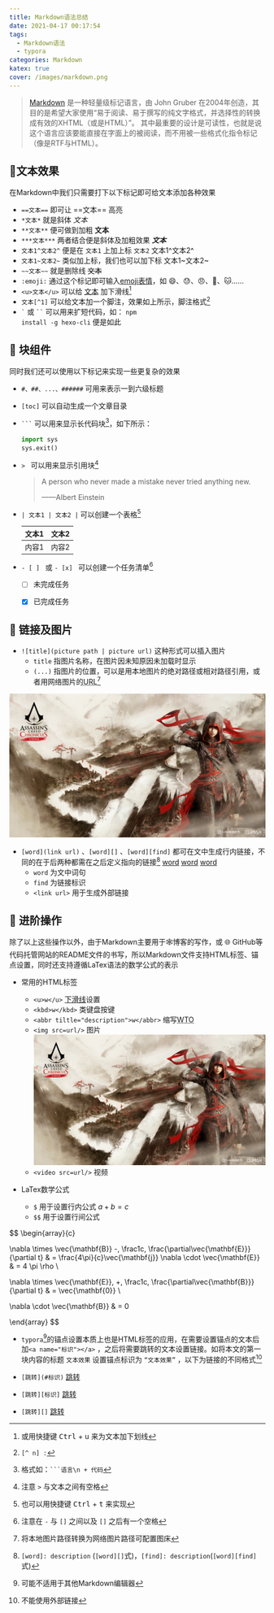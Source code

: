 ```yaml
---
title: Markdown语法总结
date: 2021-04-17 00:17:54
tags:
  - Markdown语法
  - typora
categories: Markdown
katex: true
cover: /images/markdown.png
---
```


> [Markdown](https://baike.baidu.com/item/markdown) 是一种轻量级标记语言，由 John Gruber 在2004年创造，其目的是希望大家使用“易于阅读、易于撰写的纯文字格式，并选择性的转换成有效的XHTML（或是HTML）”。 其中最重要的设计是可读性，也就是说这个语言应该要能直接在字面上的被阅读，而不用被一些格式化指令标记（像是RTF与HTML）。

## :book: ​文本效果 <a name="文本效果"></a>

在Markdown中我们只需要打下以下标记即可给文本添加各种效果

- `==文本==` 即可让 ==文本== 高亮
- `*文本*` 就是斜体 *文本* 
- `**文本**` 便可做到加粗 **文本**
- `***文本***` 两者结合便是斜体及加粗效果 ***文本***
- `文本1^文本2^` 便是在 `文本1` 上加上标 `文本2` 文本1^文本2^ 
- `文本1~文本2~` 类似加上标，我们也可以加下标  文本1~文本2~ 
- `~~文本~~` 就是删除线 ~~文本~~
- `:emoji:` 通过这个标记即可输入[emoji表情](https://github.com/markdown-it/markdown-it-emoji/blob/master/lib/data/full.json)，如 :smile:、:sweat:、:angry:、:dog:、:cat:……
- `<u>文本</u>` 可以给 <u>文本</u> 加下滑线[^1]
- `文本[^1]` 可以给文本加一个脚注，效果如上所示，脚注格式[^2]
- <code>`</code> 或 <code>``</code> 可以用来扩短代码，如： <code>npm install -g hexo-cli</code> 便是如此

## :black_square_button: ​块组件

同时我们还可以使用以下标记来实现一些更复杂的效果

- `#、##、...、######` 可用来表示一到六级标题

- `[toc]` 可以自动生成一个文章目录

- <code>```</code> 可以用来显示长代码块[^3]，如下所示：

  ```python
  import sys
  sys.exit()
  ```

- `> ` 可以用来显示引用块[^4]

  > A person who never made a mistake never tried anything new.
  >
  > ——Albert Einstein

- `| 文本1 | 文本2 |` 可以创建一个表格[^5]

  | 文本1 | 文本2 |
  | ----- | ----- |
  | 内容1 | 内容2 |
  
- `- [ ] ` 或 `- [x] ` 可以创建一个任务清单[^6]

  - [ ] 未完成任务
  
  - [x] 已完成任务

## :link: 链接及图片

- `![title](picture path | picture url)` 这种形式可以插入图片
  - `title` 指图片名称，在图片因未知原因未加载时显示
  - `(...)` 指图片的位置，可以是用本地图片的绝对路径或相对路径引用，或者用网络图片的<abbr title="统一资源定位器">URL</abbr>[^7]

![test_image](./Markdown语法总结/ACC.jpg)

- `[word](link url)` 、`[word][]` 、`[word][find]` 都可在文中生成行内链接，不同的在于后两种都需在之后定义指向的链接[^8] [word](https://www.example.com)   [word][]   [word][find]
  - `word` 为文中词句
  - `find` 为链接标识
  - `<link url>` 用于生成外部链接

## :key: 进阶操作

除了以上这些操作以外，由于Markdown主要用于:spider_web:博客的写作，或 :globe_with_meridians: GitHub等代码托管网站的README文件的书写，所以Markdown文件支持HTML标签、锚点设置，同时还支持遵循LaTex语法的数学公式的表示

- 常用的HTML标签

  - `<u>w</u>` <u>下滑线</u>设置
  - `<kbd>w</kbd>` 类键盘<kbd>按键</kbd>
  - `<abbr tiltle="description">w</abbr>` 缩写<abbr title="World Traffic Organization">WTO</abbr>
  - `<img src=url/>` 图片<img src="./Markdown语法总结/ACC.jpg"/>
  - `<video src=url/>` 视频

- LaTex数学公式

  - `$` 用于设置行内公式 $a+b=c$
  - `$$` 用于设置行间公式

$$
\begin{array}{c}

\nabla \times \vec{\mathbf{B}} -\, \frac1c\, \frac{\partial\vec{\mathbf{E}}}{\partial t} & = \frac{4\pi}{c}\vec{\mathbf{j}}    \nabla \cdot \vec{\mathbf{E}} & = 4 \pi \rho \\

\nabla \times \vec{\mathbf{E}}\, +\, \frac1c\, \frac{\partial\vec{\mathbf{B}}}{\partial t} & = \vec{\mathbf{0}} \\

\nabla \cdot \vec{\mathbf{B}} & = 0

\end{array}
$$

- `typora`[^9]的锚点设置本质上也是HTML标签的应用，在需要设置锚点的文本后加`<a name="标识"></a>` ，之后将需要跳转的文本设置链接。如将本文的第一块内容的标题 `文本效果` 设置锚点标识为 `“文本效果”` ，以下为链接的不同格式[^10]
- `[跳转](#标识)` [跳转](#文本效果)
  
- `[跳转][标识]` [跳转][标识]
  
- `[跳转][]` [跳转][]

[跳转]: #文本效果
[标识]: #文本效果
[word]: https://www.example.com
[find]: http://www.example.com

[^1]: 或用快捷键 <kbd>Ctrl</kbd> + <kbd>u</kbd> 来为文本加下划线
[^2]:  `[^ n] :`
[^3]: 格式如：<code>```语言\n + 代码</code>
[^4]: 注意 `>` 与文本之间有空格
[^5]: 也可以用快捷键 <kbd>Ctrl</kbd> + <kbd>t</kbd> 来实现
[^6]: 注意在 `-` 与 `[]` 之间以及 `[]` 之后有一个空格
[^7]: 将本地图片路径转换为网络图片路径可配置图床
[^8]: `[word]: description` (`[word][]`式)，`[find]: description`(`[word][find]`式)
[^9]: 可能不适用于其他Markdown编辑器
[^10]: 不能使用外部链接